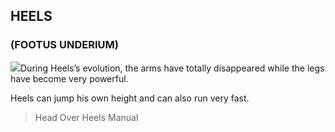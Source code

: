 ## HEELS 
### (FOOTUS UNDERIUM)

![](texture-animated-heels_walking_towards?float-right)During Heels’s evolution, the arms have totally disappeared while the legs have
become very powerful.

Heels can jump his own height and can also run very fast.

> Head Over Heels Manual